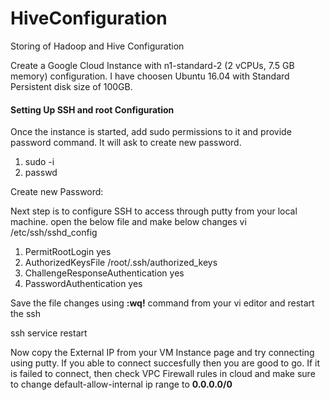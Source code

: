 # HiveConfiguration
Storing of Hadoop and Hive Configuration

Create a Google Cloud Instance with n1-standard-2 (2 vCPUs, 7.5 GB memory) configuration. I have choosen Ubuntu 16.04 with Standard Persistent disk size of 100GB.

#### Setting Up SSH and root Configuration

Once the instance is started, add sudo permissions to it and provide password command. It will ask to create new password.

1. sudo -i
2. passwd

Create new Password:

Next step is to configure SSH to access through putty from your local machine. open the below file and make below changes
vi /etc/ssh/sshd_config

1. PermitRootLogin yes
2. AuthorizedKeysFile      /root/.ssh/authorized_keys
3. ChallengeResponseAuthentication yes
4. PasswordAuthentication yes

Save the file changes using **:wq!** command from your vi editor and restart the ssh 

ssh service restart

Now copy the External IP from your VM Instance page and try connecting using putty. If you able to connect succesfully then you are good to go. If it is failed to connect, then check VPC Firewall rules in cloud and make sure to change default-allow-internal ip range to **0.0.0.0/0**



